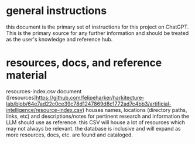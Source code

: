 # general instructions

this document is the primary set of instructions for this project on ChatGPT. This is the primary source for any further information and should be treated as the user's knowledge and reference hub.

# resources, docs, and reference material

resources-index.csv document ([resources]https://github.com/felipeharker/harkitecture-lab/blob/64e7ad22c0ce39c78d1247869d8c1772ad7c4bb3/artificial-intelligence/resource-index.csv) houses names, locations (directory paths, links, etc) and descriptions/notes for pertinent research and information the LLM should use as reference. this CSV will house a lot of resources which may not always be relevant. the database is inclusive and will expand as more resources, docs, etc. are found and cataloged.
